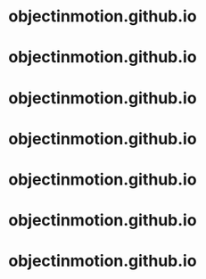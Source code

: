 # objectinmotion.github.io
# objectinmotion.github.io
# objectinmotion.github.io
# objectinmotion.github.io
# objectinmotion.github.io
# objectinmotion.github.io
# objectinmotion.github.io
